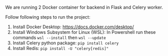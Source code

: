 We are running 2 Docker container for backend in Flask and Celery worker.

Follow following steps to run the project:
1. Install Docker Desktop: https://docs.docker.com/desktop/
2. Install Windows Subsystem for Linux (WSL): In Powershell run these commands `wsl --install` then `wsl --update`
3. Install Celery python package: `pip install celery`
4. Install Redis: `pip install -U "celery[redis]"`



